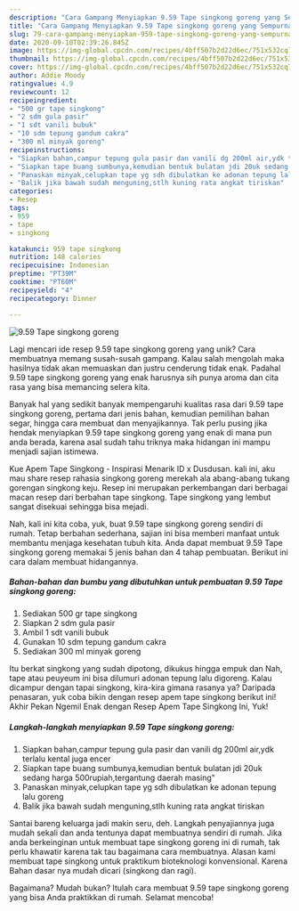 ```yaml
---
description: "Cara Gampang Menyiapkan 9.59 Tape singkong goreng yang Sempurna"
title: "Cara Gampang Menyiapkan 9.59 Tape singkong goreng yang Sempurna"
slug: 79-cara-gampang-menyiapkan-959-tape-singkong-goreng-yang-sempurna
date: 2020-09-10T02:39:26.845Z
image: https://img-global.cpcdn.com/recipes/4bff507b2d22d6ec/751x532cq70/959-tape-singkong-goreng-foto-resep-utama.jpg
thumbnail: https://img-global.cpcdn.com/recipes/4bff507b2d22d6ec/751x532cq70/959-tape-singkong-goreng-foto-resep-utama.jpg
cover: https://img-global.cpcdn.com/recipes/4bff507b2d22d6ec/751x532cq70/959-tape-singkong-goreng-foto-resep-utama.jpg
author: Addie Moody
ratingvalue: 4.9
reviewcount: 12
recipeingredient:
- "500 gr tape singkong"
- "2 sdm gula pasir"
- "1 sdt vanili bubuk"
- "10 sdm tepung gandum cakra"
- "300 ml minyak goreng"
recipeinstructions:
- "Siapkan bahan,campur tepung gula pasir dan vanili dg 200ml air,ydk terlalu kental juga encer"
- "Siapkan tape buang sumbunya,kemudian bentuk bulatan jdi 20uk sedang harga 500rupiah,tergantung daerah masing&#34;"
- "Panaskan minyak,celupkan tape yg sdh dibulatkan ke adonan tepung lalu goreng"
- "Balik jika bawah sudah menguning,stlh kuning rata angkat tiriskan"
categories:
- Resep
tags:
- 959
- tape
- singkong

katakunci: 959 tape singkong 
nutrition: 148 calories
recipecuisine: Indonesian
preptime: "PT39M"
cooktime: "PT60M"
recipeyield: "4"
recipecategory: Dinner

---
```



![9.59 Tape singkong goreng](https://img-global.cpcdn.com/recipes/4bff507b2d22d6ec/751x532cq70/959-tape-singkong-goreng-foto-resep-utama.jpg)

Lagi mencari ide resep 9.59 tape singkong goreng yang unik? Cara membuatnya memang susah-susah gampang. Kalau salah mengolah maka hasilnya tidak akan memuaskan dan justru cenderung tidak enak. Padahal 9.59 tape singkong goreng yang enak harusnya sih punya aroma dan cita rasa yang bisa memancing selera kita.

Banyak hal yang sedikit banyak mempengaruhi kualitas rasa dari 9.59 tape singkong goreng, pertama dari jenis bahan, kemudian pemilihan bahan segar, hingga cara membuat dan menyajikannya. Tak perlu pusing jika hendak menyiapkan 9.59 tape singkong goreng yang enak di mana pun anda berada, karena asal sudah tahu triknya maka hidangan ini mampu menjadi sajian istimewa.

Kue Apem Tape Singkong - Inspirasi Menarik ID x Dusdusan. kali ini, aku mau share resep rahasia singkong goreng merekah ala abang-abang tukang gorengan singkong keju. Resep ini merupakan perkembangan dari berbagai macan resep dari berbahan tape singkong. Tape singkong yang lembut sangat disekuai sehingga bisa mejadi.


Nah, kali ini kita coba, yuk, buat 9.59 tape singkong goreng sendiri di rumah. Tetap berbahan sederhana, sajian ini bisa memberi manfaat untuk membantu menjaga kesehatan tubuh kita. Anda dapat membuat 9.59 Tape singkong goreng memakai 5 jenis bahan dan 4 tahap pembuatan. Berikut ini cara dalam membuat hidangannya.

<!--inarticleads1-->

##### Bahan-bahan dan bumbu yang dibutuhkan untuk pembuatan 9.59 Tape singkong goreng:

1. Sediakan 500 gr tape singkong
1. Siapkan 2 sdm gula pasir
1. Ambil 1 sdt vanili bubuk
1. Gunakan 10 sdm tepung gandum cakra
1. Sediakan 300 ml minyak goreng


Itu berkat singkong yang sudah dipotong, dikukus hingga empuk dan Nah, tape atau peuyeum ini bisa dilumuri adonan tepung lalu digoreng. Kalau dicampur dengan tapai singkong, kira-kira gimana rasanya ya? Daripada penasaran, yuk coba bikin dengan resep apem tape singkong berikut ini! Akhir Pekan Ngemil Enak dengan Resep Apem Tape Singkong Ini, Yuk! 

<!--inarticleads2-->

##### Langkah-langkah menyiapkan 9.59 Tape singkong goreng:

1. Siapkan bahan,campur tepung gula pasir dan vanili dg 200ml air,ydk terlalu kental juga encer
1. Siapkan tape buang sumbunya,kemudian bentuk bulatan jdi 20uk sedang harga 500rupiah,tergantung daerah masing&#34;
1. Panaskan minyak,celupkan tape yg sdh dibulatkan ke adonan tepung lalu goreng
1. Balik jika bawah sudah menguning,stlh kuning rata angkat tiriskan


Santai bareng keluarga jadi makin seru, deh. Langkah penyajiannya juga mudah sekali dan anda tentunya dapat membuatnya sendiri di rumah. Jika anda berkeinginan untuk membuat tape singkong goreng ini di rumah, tak perlu khawatir karena tak tau bagaimana cara membuatnya. Alasan kami membuat tape singkong untuk praktikum bioteknologi konvensional. Karena Bahan dasar nya mudah dicari (singkong dan ragi). 

Bagaimana? Mudah bukan? Itulah cara membuat 9.59 tape singkong goreng yang bisa Anda praktikkan di rumah. Selamat mencoba!

